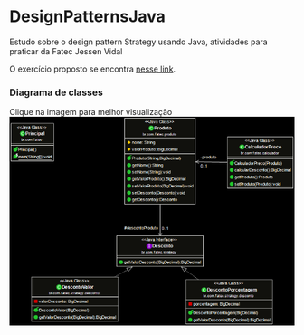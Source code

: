 # DesignPatternsJava
Estudo sobre o design pattern Strategy usando Java, atividades para praticar da Fatec Jessen Vidal

O exercício proposto se encontra [nesse link](II.pdf).

### Diagrama de classes
Clique na imagem para melhor visualização
![Class Diagram2](CD2.png)